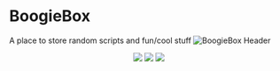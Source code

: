 # BoogieBox
A place to store random scripts and fun/cool stuff
![BoogieBox Header]()

<p align="center">
  <img src="https://img.shields.io/badge/Maintained%3F-not..really-darkred?style=flat-square"></img>
  <img src="https://img.shields.io/github/repo-size/boogiedev/boogiebox?style=flat-square"></img>
  <img src="https://img.shields.io/github/commit-activity/m/boogiedev/boogiebox?style=flat-square"></img>
</p>
